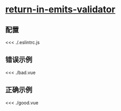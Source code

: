 # [return-in-emits-validator](https://eslint.vuejs.org/rules/return-in-emits-validator.html)

## 配置

<<< ./.eslintrc.js

## 错误示例

<<< ./bad.vue

## 正确示例

<<< ./good.vue
